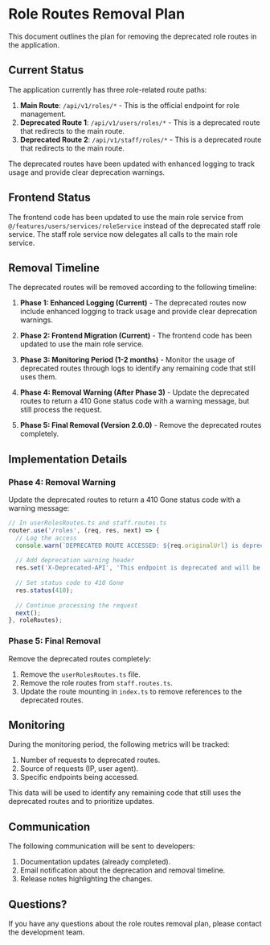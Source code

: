 # Role Routes Removal Plan

This document outlines the plan for removing the deprecated role routes in the application.

## Current Status

The application currently has three role-related route paths:

1. **Main Route**: `/api/v1/roles/*` - This is the official endpoint for role management.
2. **Deprecated Route 1**: `/api/v1/users/roles/*` - This is a deprecated route that redirects to the main route.
3. **Deprecated Route 2**: `/api/v1/staff/roles/*` - This is a deprecated route that redirects to the main route.

The deprecated routes have been updated with enhanced logging to track usage and provide clear deprecation warnings.

## Frontend Status

The frontend code has been updated to use the main role service from `@/features/users/services/roleService` instead of the deprecated staff role service. The staff role service now delegates all calls to the main role service.

## Removal Timeline

The deprecated routes will be removed according to the following timeline:

1. **Phase 1: Enhanced Logging (Current)** - The deprecated routes now include enhanced logging to track usage and provide clear deprecation warnings.

2. **Phase 2: Frontend Migration (Current)** - The frontend code has been updated to use the main role service.

3. **Phase 3: Monitoring Period (1-2 months)** - Monitor the usage of deprecated routes through logs to identify any remaining code that still uses them.

4. **Phase 4: Removal Warning (After Phase 3)** - Update the deprecated routes to return a 410 Gone status code with a warning message, but still process the request.

5. **Phase 5: Final Removal (Version 2.0.0)** - Remove the deprecated routes completely.

## Implementation Details

### Phase 4: Removal Warning

Update the deprecated routes to return a 410 Gone status code with a warning message:

```typescript
// In userRolesRoutes.ts and staff.routes.ts
router.use('/roles', (req, res, next) => {
  // Log the access
  console.warn(`DEPRECATED ROUTE ACCESSED: ${req.originalUrl} is deprecated and will be removed in version 2.0.0.`);
  
  // Add deprecation warning header
  res.set('X-Deprecated-API', 'This endpoint is deprecated and will be removed in version 2.0.0. Please use /api/v1/roles instead.');
  
  // Set status code to 410 Gone
  res.status(410);
  
  // Continue processing the request
  next();
}, roleRoutes);
```

### Phase 5: Final Removal

Remove the deprecated routes completely:

1. Remove the `userRolesRoutes.ts` file.
2. Remove the role routes from `staff.routes.ts`.
3. Update the route mounting in `index.ts` to remove references to the deprecated routes.

## Monitoring

During the monitoring period, the following metrics will be tracked:

1. Number of requests to deprecated routes.
2. Source of requests (IP, user agent).
3. Specific endpoints being accessed.

This data will be used to identify any remaining code that still uses the deprecated routes and to prioritize updates.

## Communication

The following communication will be sent to developers:

1. Documentation updates (already completed).
2. Email notification about the deprecation and removal timeline.
3. Release notes highlighting the changes.

## Questions?

If you have any questions about the role routes removal plan, please contact the development team.
